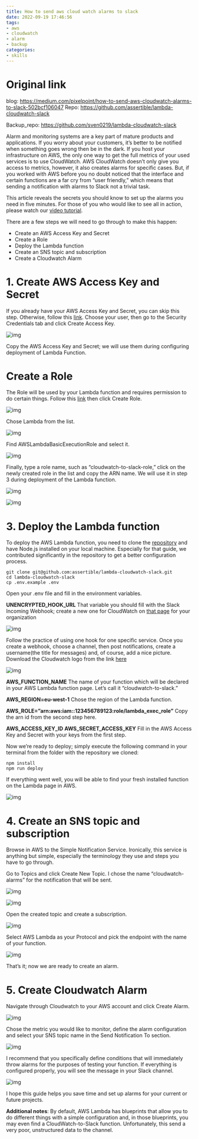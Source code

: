 ```yaml
---
title: How to send aws cloud watch alarms to slack
date: 2022-09-19 17:46:56
tags:
- aws
- cloudwatch
- alarm
- backup
categories:
- skills
---
```


# Original link

blog: https://medium.com/pixelpoint/how-to-send-aws-cloudwatch-alarms-to-slack-502bcf106047
Repo: https://github.com/assertible/lambda-cloudwatch-slack



Backup_repo: https://github.com/sven0219/lambda-cloudwatch-slack

<!--more-->

Alarm and monitoring systems are a key part of mature products and applications. If you worry about your customers, it’s better to be notified when something goes wrong then be in the dark. If you host your infrastructure on AWS, the only one way to get the full metrics of your used services is to use CloudWatch. AWS CloudWatch doesn’t only give you access to metrics, however, it also creates alarms for specific cases. But, if you worked with AWS before you no doubt noticed that the interface and certain functions are a far cry from “user friendly,” which means that sending a notification with alarms to Slack not a trivial task.

This article reveals the secrets you should know to set up the alarms you need in five minutes. For those of you who would like to see all in action, please watch our [video tutorial](https://youtu.be/pLO1sxeViAQ).

There are a few steps we will need to go through to make this happen:

- Create an AWS Access Key and Secret
- Create a Role
- Deploy the Lambda function
- Create an SNS topic and subscription
- Create a Cloudwatch Alarm

# 1. Create AWS Access Key and Secret

If you already have your AWS Access Key and Secret, you can skip this step. Otherwise, follow this [link](https://console.aws.amazon.com/iam/home#/users). Choose your user, then go to the Security Credentials tab and click Create Access Key.

![img](https://miro.medium.com/max/700/0*zWqauOvcWXzQO0oF.png)

Copy the AWS Access Key and Secret; we will use them during configuring deployment of Lambda Function.

# Create a Role

The Role will be used by your Lambda function and requires permission to do certain things.
Follow this [link](https://console.aws.amazon.com/iam/home?region=eu-west-1#/roles) then click Create Role.

![img](https://miro.medium.com/max/1400/0*5oPa4D8cMS3WuYKQ.png)

Chose Lambda from the list.

![img](https://miro.medium.com/max/1400/0*2UxybTKshbBug1fu.png)

Find AWSLambdaBasicExecutionRole and select it.

![img](https://miro.medium.com/max/1400/0*sKq_nSSpfAUPjIuv.png)

Finally, type a role name, such as “cloudwatch-to-slack-role,” click on the newly created role in the list and copy the ARN name. We will use it in step 3 during deployment of the Lambda function.

![img](https://miro.medium.com/max/1400/0*32hWWUT-90PFy-ke.png)

![img](https://miro.medium.com/max/1400/0*6CMNNWbFpgLhNbov.png)

# 3. Deploy the Lambda function

To deploy the AWS Lambda function, you need to clone the [repository](https://github.com/assertible/lambda-cloudwatch-slack) and have Node.js installed on your local machine. Especially for that guide, we contributed significantly in the repository to get a better configuration process.

```
git clone git@github.com:assertible/lambda-cloudwatch-slack.git
cd lambda-cloudwatch-slack
cp .env.example .env
```

Open your .env file and fill in the environment variables.

**UNENCRYPTED_HOOK_URL**
That variable you should fill with the Slack Incoming Webhook; create a new one for CloudWatch on [that page](https://slack.com/apps/A0F7XDUAZ-incoming-webhooks) for your organization

![img](https://miro.medium.com/max/1400/0*iEyYWmMd4mePXgkF.png)

Follow the practice of using one hook for one specific service. Once you create a webhook, choose a channel, then post notifications, create a username(the title for messages) and, of course, add a nice picture. Download the Cloudwatch logo from the link [here](https://user-images.githubusercontent.com/2697570/46758481-30917080-cccd-11e8-966b-9a2813ff1e8a.png)

![img](https://miro.medium.com/max/1400/0*QRuDvzQhZyejZd28.png)

**AWS_FUNCTION_NAME**
The name of your function which will be declared in your AWS Lambda function page. Let’s call it “cloudwatch-to-slack.”

**AWS_REGION=eu-west-1**
Chose the region of the Lambda function.

**AWS_ROLE=”arn:aws:iam::123456789123:role/lambda_exec_role”**
Copy the arn id from the second step here.

**AWS_ACCESS_KEY_ID**
**AWS_SECRET_ACCESS_KEY**
Fill in the AWS Access Key and Secret with your keys from the first step.

Now we’re ready to deploy; simply execute the following command in your terminal from the folder with the repository we cloned:

```
npm install
npm run deploy
```

If everything went well, you will be able to find your fresh installed function on the Lambda page in AWS.

![img](https://miro.medium.com/max/1400/0*V96DK2--tsAA-Ehb.png)

# 4. Create an SNS topic and subscription

Browse in AWS to the Simple Notification Service. Ironically, this service is anything but simple, especially the terminology they use and steps you have to go through.

Go to Topics and click Create New Topic. I chose the name “cloudwatch-alarms” for the notification that will be sent.

![img](https://miro.medium.com/max/1400/0*51Wd3IQRolGYZzCj.png)

![img](https://miro.medium.com/max/1400/0*iP0s4kMwqJ6jZSB0.png)

Open the created topic and create a subscription.

![img](https://miro.medium.com/max/1400/0*H3yB9E_joMvOoxT_.png)

Select AWS Lambda as your Protocol and pick the endpoint with the name of your function.

![img](https://miro.medium.com/max/1400/0*XTJCIkTZNR2W9qxn.png)

That’s it; now we are ready to create an alarm.

# 5. Create Cloudwatch Alarm

Navigate through Cloudwatch to your AWS account and click Create Alarm.

![img](https://miro.medium.com/max/1400/0*m4NOR_xaWUjGh88S.png)

Chose the metric you would like to monitor, define the alarm configuration and select your SNS topic name in the Send Notification To section.

![img](https://miro.medium.com/max/1400/0*_zs3-XgGp-iZBev3.png)

I recommend that you specifically define conditions that will immediately throw alarms for the purposes of testing your function. If everything is configured properly, you will see the message in your Slack channel.

![img](https://miro.medium.com/max/1400/0*KcnuUilMbFCT5Ct1.png)

I hope this guide helps you save time and set up alarms for your current or future projects.

**Additional notes**:
By default, AWS Lambda has blueprints that allow you to do different things with a simple configuration and, in those blueprints, you may even find a CloudWatch-to-Slack function. Unfortunately, this send a very poor, unstructured data to the channel.
